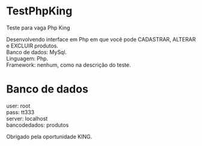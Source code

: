 # TestPhpKing
Teste para vaga Php King

Desenvolvendo interface em Php em que você pode CADASTRAR, ALTERAR e EXCLUIR produtos.<br>
Banco de dados: MySql.<br>
Linguagem: Php.<br>
Framework: nenhum, como na descrição do teste.

# Banco de dados<br>
user: root<br>
pass: tt333<br>
server: localhost<br>
bancodedados: produtos<br>

Obrigado pela oportunidade KING.

